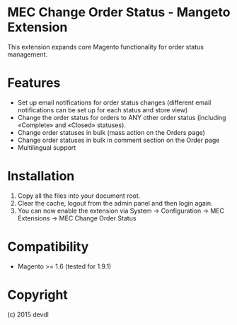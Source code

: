 # MEC Change Order Status - Mangeto Extension

This extension expands core Magento functionality for order status management.

# Features
- Set up email notifications for order status changes (different email notifications can be set up for each status and store view)
- Change the order status for orders to ANY other order status (including «Complete» and «Closed» statuses).
- Change order statuses in bulk (mass action on the Orders page)
- Change order statuses in bulk in comment section on the Order page
- Multilingual support

# Installation

1. Copy all the files into your document root.
2. Clear the cache, logout from the admin panel and then login again.
3. You can now enable the extension via System -> Configuration -> MEC Extensions -> MEC Change Order Status

# Compatibility

- Magento >= 1.6 (tested for 1.9.1)

# Copyright

(c) 2015 devdl




